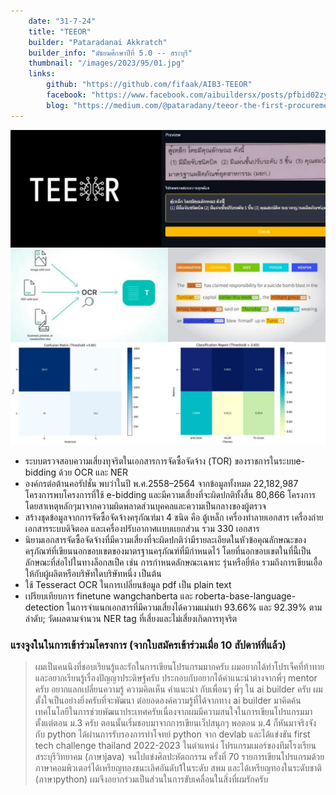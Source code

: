 ```yaml
---
    date: "31-7-24"
    title: "TEEOR"
    builder: "Pataradanai Akkratch"
    builder_info: "มัธยมศึกษาปีที่ 5.0 -- สระบุรี"
    thumbnail: "/images/2023/95/01.jpg"
    links:
        github: "https://github.com/fifaak/AIB3-TEEOR"
        facebook: "https://www.facebook.com/aibuildersx/posts/pfbid02zyDWqCG446qr5Pu6i677hgHHjDZVsVp9HHVpVE2bmU54a4fK4iTa1ZN92EZ4yKyLl"
        blog: "https://medium.com/@pataradany/teeor-the-first-procurement-books-checker-tool-of-thailand-8c794987fbba"
---
```


![image](/images/2023/95/01.jpg)

- ระบบตรวจสอบความเสี่ยงทุจริตในเอกสารการจัดซื้อจัดจ้าง (TOR) ของราชการในระบบe-bidding ด้วย OCR และ NER
- องค์กรต่อต้านคอรัปชั่น พบว่าในปี พ.ศ.2558–2564 จากข้อมูลทั้งหมด 22,182,987 โครงการพบโครงการที่ใช้ e-bidding และมีความเสี่ยงที่จะผิดปกติทั้งสิ้น 80,866 โครงการ โดยสาเหตุหลักๆมาจากความผิดพลาดส่วนบุคคลและความเป็นกลางของผู้ตรวจ
- สร้างชุดข้อมูลจากการจัดซื้อจัดจ้างครุภัณฑ์มา 4 ชนิด คือ ตู้เหล็ก เครื่องทำลายเอกสาร เครื่องถ่ายเอกสารระบบดิจิตอล และเครื่องปรับอากาศเเบบเเยกส่วน รวม 330 เอกสาร
- นิยามเอกสารจัดซื้อจัดจ้างที่มีความเสี่ยงที่จะผิดปกติว่ามีรายละเอียดในหัวข้อคุณลักษณะของครุภัณฑ์ที่เขียนนอกขอบเขตของมาตรฐานครุภัณฑ์ที่มีกำหนดไว้ โดยที่นอกขอบเขตในที่นี้เป็นลักษณะที่ส่อไปในทางล็อกสเป็ค เช่น การกำหนดลักษณะเฉพาะ รุ่นหรือยี่ห้อ รวมถึงการเขียนเอื้อให้กับผู้ผลิตหรือบริษัทใดบริษัทหนึ่ง เป็นต้น
- ใช้ Tesseract OCR ในการเปลี่ยนข้อมูล pdf เป็น plain text
- เปรียบเทียบการ finetune wangchanberta และ roberta-base-language-detection ในการจำแนกเอกสารที่มีความเสี่ยงได้ความแม่นยำ 93.66% และ 92.39% ตามลำดับ; วัดผลตามจำนวน NER tag ที่เสี่ยงและไม่เสี่ยงเกิดการทุจริต

### แรงจูงในในการเข้าร่วมโครงการ (จากใบสมัครเข้าร่วมเมื่อ 10 สัปดาห์ที่แล้ว)

> ผมเป็นคนนึงที่ชอบเรียนรู้และรักในการเขียนโปรแกรมมากครับ ผมอยากได้ทำโปรเจ็คที่ท้าทายและอยากเรียนรู้เรื่องปัญญาประดิษฐ์ครับ ประกอบกับอยากได้คำแนะนำต่างจากพี่ๆ mentor ครับ อยากแลกเปลี่ยนความรู้ ความคิดเห็น คำแนะนำ กับเพื่อนๆ พี่ๆ ใน ai builder ครับ ผมตั้งใจเป็นอย่างยิ่งครับที่จะพัฒนา ต่อยอดองค์ความรู้ที่ได้จากทาง ai builder มาคิดค้นเทคโนโลยีในการช่วยพัฒนาประเทศครับเนื่องจากผมมีความสนใจในการเขียนโปรแกรมมาตั้งแต่ตอน ม.3 ครับ ตอนนั้นเริ่มชอบมาจากการเขียนเว็ปสนุกๆ พอตอน ม.4 ก็หันมาจริงจังกับ python ได้ผ่านการรับรองการทำโจทย์ python จาก devlab และได้แข่งขัน first tech challenge thailand 2022-2023 ในตำแหน่ง โปรแกรมเมอร์ของทีมโรงเรียนสระบุรีวิทยาคม (ภาษาjava) จนไปแข่งศิลปะหัตถกรรม ครั้งที่ 70 รายการเขียนโปรแกรมด้วยภาษาคอมพิวเตอร์ได้เหรียญทองชนะเลิศอันดับ1ในระดับ สพม และได้เหรียญทองในระดับชาติ (ภาษาpython) ผมจึงอยากร่วมเป็นส่วนในการขับเคลื่อนในสิ่งที่ผมรักครับ
    